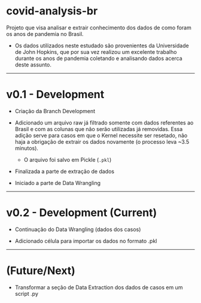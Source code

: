 # covid-analysis-br
Projeto que visa analisar e extrair conhecimento dos dados de como foram os anos de pandemia no Brasil.

* Os dados utilizados neste estudado são provenientes da Universidade de John Hopkins, que por sua vez realizou um excelente trabalho durante os anos de pandemia coletando e analisando dados acerca deste assunto.
___

# v0.1 - Development

* Criação da Branch Development

* Adicionado um arquivo raw já filtrado somente com dados referentes ao Brasil e com as colunas que não serão utilizadas já removidas. Essa adição serve para casos em que o Kernel necessite ser resetado, não haja a obrigação de extrair os dados novamente (o processo leva ~3.5 minutos).
    * O arquivo foi salvo em Pickle (`.pkl`)

* Finalizada a parte de extração de dados

* Iniciado a parte de Data Wrangling
____


# v0.2 - Development (Current)

* Continuação do Data Wrangling (dados dos casos)

* Adicionado célula para importar os dados no formato .pkl
___


# (Future/Next)

* Transformar a seção de Data Extraction dos dados de casos em um script .py